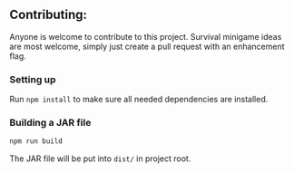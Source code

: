 ## Contributing:

Anyone is welcome to contribute to this project. Survival minigame ideas are most welcome,
simply just create a pull request with an enhancement flag.

### Setting up

Run `npm install` to make sure all needed dependencies are installed.

### Building a JAR file

```sh
npm run build
```

The JAR file will be put into `dist/` in project root.
